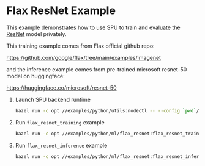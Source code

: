 # Flax ResNet Example

This example demonstrates how to use SPU to train and evaluate the [ResNet](https://arxiv.org/abs/1512.03385) model privately.

This training example comes from Flax official github repo:

<https://github.com/google/flax/tree/main/examples/imagenet>

and the inference example comes from pre-trained microsoft resnet-50 model on huggingface:

<https://huggingface.co/microsoft/resnet-50>

1. Launch SPU backend runtime

    ```sh
    bazel run -c opt //examples/python/utils:nodectl -- --config `pwd`/examples/python/ml/flax_resnet/3pc.json up
    ```

2. Run `flax_resnet_training` example

    ```sh
    bazel run -c opt //examples/python/ml/flax_resnet:flax_resnet_training -- --config `pwd`/examples/python/ml/flax_resnet/3pc.json --num_epochs 5
    ```

3. Run `flax_resnet_inference` example

    ```sh
    bazel run -c opt //examples/python/ml/flax_resnet:flax_resnet_inference -- --config `pwd`/examples/python/ml/flax_resnet/3pc.json
    ```
